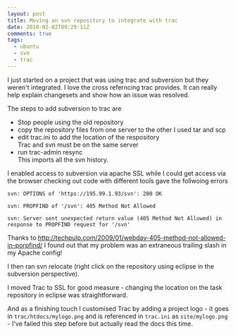 ```yaml
---
layout: post
title: Moving an svn repository to integrate with trac
date: 2010-02-02T09:29:11Z
comments: true
tags:
  - ubuntu
  - svn
  - trac
---
```


I just started on a project that was using trac and subversion but they weren't integrated. I love the cross referncing trac provides. It can really help explain changesets and show how an issue was resolved.

The steps to add subversion to trac are

- Stop people using the old repository
- copy the repository files from one server to the other I used tar and scp
- edit trac.ini to add the location of the respository  
  Trac and svn must be on the same server
- run trac-admin resync  
  This imports all the svn history.

I enabled access to subversion via apache SSL while I could get access via the browser checking out code with different tools gave the follwoing errors

```
svn: OPTIONS of 'https://195.99.1.93/svn': 200 OK

svn: PROPFIND of '/svn': 405 Method Not Allowed

svn: Server sent unexpected return value (405 Method Not Allowed) in response to PROPFIND request for '/svn'
```

Thanks to http://techpulp.com/2009/01/webdav-405-method-not-allowed-in-porpfind/ I found out that my problem was an extraneous trailing slash in my Apache config!

I then ran svn relocate (right click on the repository using eclipse in the subversion perspective).

I moved Trac to SSL for good measure - changing the location on the task repository in eclipse was straightforward.

And as a finishing touch I customised Trac by adding a project logo - it goes in `trac/htdocs/mylogo.png` and is referenced in `trac.ini` as `site/mylogo.png` - I've failed this step before but actually read the docs this time.

